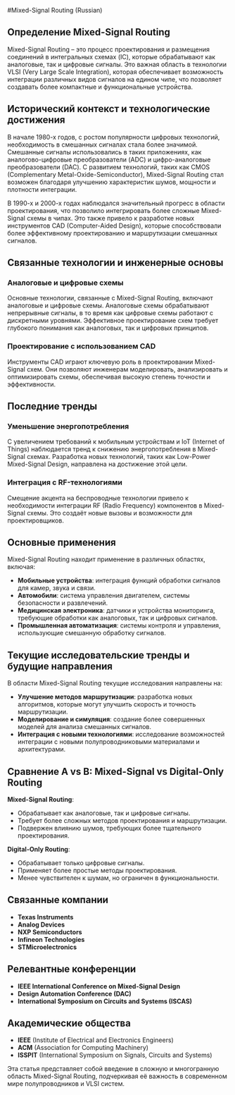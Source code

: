 #Mixed-Signal Routing (Russian)

## Определение Mixed-Signal Routing

Mixed-Signal Routing – это процесс проектирования и размещения соединений в интегральных схемах (IC), которые обрабатывают как аналоговые, так и цифровые сигналы. Это важная область в технологии VLSI (Very Large Scale Integration), которая обеспечивает возможность интеграции различных видов сигналов на едином чипе, что позволяет создавать более компактные и функциональные устройства.

## Исторический контекст и технологические достижения

В начале 1980-х годов, с ростом популярности цифровых технологий, необходимость в смешанных сигналах стала более значимой. Смешанные сигналы использовались в таких приложениях, как аналогово-цифровые преобразователи (ADC) и цифро-аналоговые преобразователи (DAC). С развитием технологий, таких как CMOS (Complementary Metal-Oxide-Semiconductor), Mixed-Signal Routing стал возможен благодаря улучшению характеристик шумов, мощности и плотности интеграции.

В 1990-х и 2000-х годах наблюдался значительный прогресс в области проектирования, что позволило интегрировать более сложные Mixed-Signal схемы в чипах. Это также привело к разработке новых инструментов CAD (Computer-Aided Design), которые способствовали более эффективному проектированию и маршрутизации смешанных сигналов.

## Связанные технологии и инженерные основы

### Аналоговые и цифровые схемы

Основные технологии, связанные с Mixed-Signal Routing, включают аналоговые и цифровые схемы. Аналоговые схемы обрабатывают непрерывные сигналы, в то время как цифровые схемы работают с дискретными уровнями. Эффективное проектирование схем требует глубокого понимания как аналоговых, так и цифровых принципов.

### Проектирование с использованием CAD

Инструменты CAD играют ключевую роль в проектировании Mixed-Signal схем. Они позволяют инженерам моделировать, анализировать и оптимизировать схемы, обеспечивая высокую степень точности и эффективности.

## Последние тренды

### Уменьшение энергопотребления

С увеличением требований к мобильным устройствам и IoT (Internet of Things) наблюдается тренд к снижению энергопотребления в Mixed-Signal схемах. Разработка новых технологий, таких как Low-Power Mixed-Signal Design, направлена на достижение этой цели.

### Интеграция с RF-технологиями

Смещение акцента на беспроводные технологии привело к необходимости интеграции RF (Radio Frequency) компонентов в Mixed-Signal схемы. Это создаёт новые вызовы и возможности для проектировщиков.

## Основные применения

Mixed-Signal Routing находит применение в различных областях, включая:

- **Мобильные устройства**: интеграция функций обработки сигналов для камер, звука и связи.
- **Автомобили**: система управления двигателем, системы безопасности и развлечений.
- **Медицинская электроника**: датчики и устройства мониторинга, требующие обработки как аналоговых, так и цифровых сигналов.
- **Промышленная автоматизация**: системы контроля и управления, использующие смешанную обработку сигналов.

## Текущие исследовательские тренды и будущие направления

В области Mixed-Signal Routing текущие исследования направлены на:

- **Улучшение методов маршрутизации**: разработка новых алгоритмов, которые могут улучшить скорость и точность маршрутизации.
- **Моделирование и симуляция**: создание более совершенных моделей для анализа смешанных сигналов.
- **Интеграция с новыми технологиями**: исследование возможностей интеграции с новыми полупроводниковыми материалами и архитектурами.

## Сравнение A vs B: Mixed-Signal vs Digital-Only Routing

**Mixed-Signal Routing**:
- Обрабатывает как аналоговые, так и цифровые сигналы.
- Требует более сложных методов проектирования и маршрутизации.
- Подвержен влиянию шумов, требующих более тщательного проектирования.

**Digital-Only Routing**:
- Обрабатывает только цифровые сигналы.
- Применяет более простые методы проектирования.
- Менее чувствителен к шумам, но ограничен в функциональности.

## Связанные компании

- **Texas Instruments**
- **Analog Devices**
- **NXP Semiconductors**
- **Infineon Technologies**
- **STMicroelectronics**

## Релевантные конференции

- **IEEE International Conference on Mixed-Signal Design**
- **Design Automation Conference (DAC)**
- **International Symposium on Circuits and Systems (ISCAS)**

## Академические общества

- **IEEE** (Institute of Electrical and Electronics Engineers)
- **ACM** (Association for Computing Machinery)
- **ISSPIT** (International Symposium on Signals, Circuits and Systems)

Эта статья представляет собой введение в сложную и многогранную область Mixed-Signal Routing, подчеркивая её важность в современном мире полупроводников и VLSI систем.